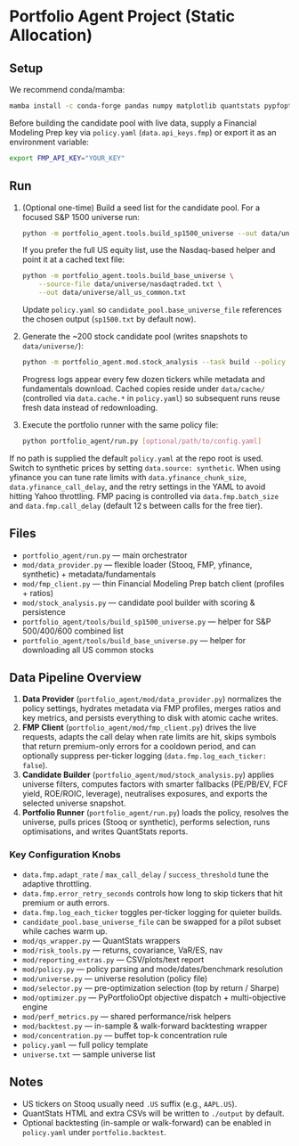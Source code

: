 # Portfolio Agent Project (Static Allocation)

## Setup
We recommend conda/mamba:

```bash
mamba install -c conda-forge pandas numpy matplotlib quantstats pypfopt pandas-datareader pyyaml requests
```

Before building the candidate pool with live data, supply a Financial Modeling Prep key via `policy.yaml` (`data.api_keys.fmp`) or export it as an environment variable:

```bash
export FMP_API_KEY="YOUR_KEY"
```

## Run
1. (Optional one-time) Build a seed list for the candidate pool. For a focused S&P 1500 universe run:

   ```bash
   python -m portfolio_agent.tools.build_sp1500_universe --out data/universe/sp1500.txt
   ```

   If you prefer the full US equity list, use the Nasdaq-based helper and point it at a cached text file:

   ```bash
   python -m portfolio_agent.tools.build_base_universe \
       --source-file data/universe/nasdaqtraded.txt \
       --out data/universe/all_us_common.txt
   ```

   Update `policy.yaml` so `candidate_pool.base_universe_file` references the chosen output (`sp1500.txt` by default now).

2. Generate the ~200 stock candidate pool (writes snapshots to `data/universe/`):

   ```bash
   python -m portfolio_agent.mod.stock_analysis --task build --policy policy.yaml
   ```

   Progress logs appear every few dozen tickers while metadata and fundamentals download. Cached copies reside under `data/cache/` (controlled via `data.cache.*` in `policy.yaml`) so subsequent runs reuse fresh data instead of redownloading.

3. Execute the portfolio runner with the same policy file:

   ```bash
   python portfolio_agent/run.py [optional/path/to/config.yaml]
   ```

If no path is supplied the default `policy.yaml` at the repo root is used. Switch to synthetic prices by setting `data.source: synthetic`. When using yfinance you can tune rate limits with `data.yfinance_chunk_size`, `data.yfinance_call_delay`, and the retry settings in the YAML to avoid hitting Yahoo throttling. FMP pacing is controlled via `data.fmp.batch_size` and `data.fmp.call_delay` (default 12 s between calls for the free tier).

## Files
- `portfolio_agent/run.py` — main orchestrator
- `mod/data_provider.py` — flexible loader (Stooq, FMP, yfinance, synthetic) + metadata/fundamentals
- `mod/fmp_client.py` — thin Financial Modeling Prep batch client (profiles + ratios)
- `mod/stock_analysis.py` — candidate pool builder with scoring & persistence
- `portfolio_agent/tools/build_sp1500_universe.py` — helper for S&P 500/400/600 combined list
- `portfolio_agent/tools/build_base_universe.py` — helper for downloading all US common stocks

## Data Pipeline Overview

1. **Data Provider** (`portfolio_agent/mod/data_provider.py`) normalizes the policy settings, hydrates metadata via FMP profiles, merges ratios and key metrics, and persists everything to disk with atomic cache writes.
2. **FMP Client** (`portfolio_agent/mod/fmp_client.py`) drives the live requests, adapts the call delay when rate limits are hit, skips symbols that return premium-only errors for a cooldown period, and can optionally suppress per-ticker logging (`data.fmp.log_each_ticker: false`).
3. **Candidate Builder** (`portfolio_agent/mod/stock_analysis.py`) applies universe filters, computes factors with smarter fallbacks (PE/PB/EV, FCF yield, ROE/ROIC, leverage), neutralises exposures, and exports the selected universe snapshot.
4. **Portfolio Runner** (`portfolio_agent/run.py`) loads the policy, resolves the universe, pulls prices (Stooq or synthetic), performs selection, runs optimisations, and writes QuantStats reports.

### Key Configuration Knobs

- `data.fmp.adapt_rate` / `max_call_delay` / `success_threshold` tune the adaptive throttling.
- `data.fmp.error_retry_seconds` controls how long to skip tickers that hit premium or auth errors.
- `data.fmp.log_each_ticker` toggles per-ticker logging for quieter builds.
- `candidate_pool.base_universe_file` can be swapped for a pilot subset while caches warm up.
- `mod/qs_wrapper.py` — QuantStats wrappers
- `mod/risk_tools.py` — returns, covariance, VaR/ES, nav
- `mod/reporting_extras.py` — CSV/plots/text report
- `mod/policy.py` — policy parsing and mode/dates/benchmark resolution
- `mod/universe.py` — universe resolution (policy file)
- `mod/selector.py` — pre-optimization selection (top by return / Sharpe)
- `mod/optimizer.py` — PyPortfolioOpt objective dispatch + multi-objective engine
- `mod/perf_metrics.py` — shared performance/risk helpers
- `mod/backtest.py` — in-sample & walk-forward backtesting wrapper
- `mod/concentration.py` — buffet top-k concentration rule
- `policy.yaml` — full policy template
- `universe.txt` — sample universe list

## Notes
- US tickers on Stooq usually need `.US` suffix (e.g., `AAPL.US`).
- QuantStats HTML and extra CSVs will be written to `./output` by default.
- Optional backtesting (in-sample or walk-forward) can be enabled in `policy.yaml` under `portfolio.backtest`.
